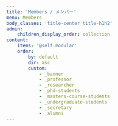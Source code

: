 ```yaml
---
title: 'Members / メンバー'
menu: Members
body_classes: 'title-center title-h1h2'
admin:
    children_display_order: collection
content:
    items: '@self.modular'
    order:
        by: default
        dir: asc
        custom:
            - _banner
            - _professor
            - _researcher
            - _phd-students
            - _masters-course-students
            - _undergraduate-students
            - _secretary
            - _alumni
---
```


